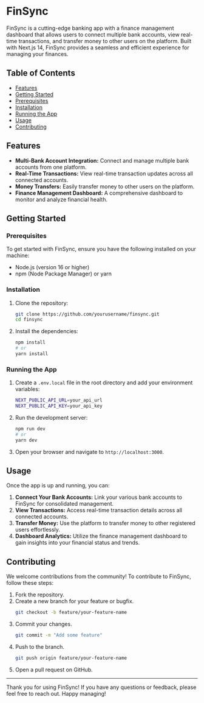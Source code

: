 # FinSync

FinSync is a cutting-edge banking app with a finance management dashboard that allows users to connect multiple bank accounts, view real-time transactions, and transfer money to other users on the platform. Built with Next.js 14, FinSync provides a seamless and efficient experience for managing your finances.

## Table of Contents
- [Features](#features)
- [Getting Started](#getting-started)
- [Prerequisites](#prerequisites)
- [Installation](#installation)
- [Running the App](#running-the-app)
- [Usage](#usage)
- [Contributing](#contributing)

## Features
- **Multi-Bank Account Integration:** Connect and manage multiple bank accounts from one platform.
- **Real-Time Transactions:** View real-time transaction updates across all connected accounts.
- **Money Transfers:** Easily transfer money to other users on the platform.
- **Finance Management Dashboard:** A comprehensive dashboard to monitor and analyze financial health.

## Getting Started

### Prerequisites
To get started with FinSync, ensure you have the following installed on your machine:
- Node.js (version 16 or higher)
- npm (Node Package Manager) or yarn

### Installation
1. Clone the repository:
   ```sh
   git clone https://github.com/yourusername/finsync.git
   cd finsync
   ```

2. Install the dependencies:
   ```sh
   npm install
   # or
   yarn install
   ```

### Running the App
1. Create a `.env.local` file in the root directory and add your environment variables:
   ```sh
   NEXT_PUBLIC_API_URL=your_api_url
   NEXT_PUBLIC_API_KEY=your_api_key
   ```

2. Run the development server:
   ```sh
   npm run dev
   # or
   yarn dev
   ```

3. Open your browser and navigate to `http://localhost:3000`.

## Usage
Once the app is up and running, you can:
1. **Connect Your Bank Accounts:** Link your various bank accounts to FinSync for consolidated management.
2. **View Transactions:** Access real-time transaction details across all connected accounts.
3. **Transfer Money:** Use the platform to transfer money to other registered users effortlessly.
4. **Dashboard Analytics:** Utilize the finance management dashboard to gain insights into your financial status and trends.

## Contributing
We welcome contributions from the community! To contribute to FinSync, follow these steps:
1. Fork the repository.
2. Create a new branch for your feature or bugfix.
   ```sh
   git checkout -b feature/your-feature-name
   ```
3. Commit your changes.
   ```sh
   git commit -m "Add some feature"
   ```
4. Push to the branch.
   ```sh
   git push origin feature/your-feature-name
   ```
5. Open a pull request on GitHub.


---

Thank you for using FinSync! If you have any questions or feedback, please feel free to reach out. Happy managing!
